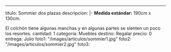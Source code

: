 ---
titulo: Sommier dos plazas
descripcion: |-
  **Medida estándar:** 190cm x 130cm.

  El colchón tiene algunas manchas y en algunas partes se sienten un poco los resortes.
cantidad: 1
categoria: Muebles
destino: Regalar
precio: 0
entrega: Julio
foto1: "/images/articulos/sommier1.jpg"
foto2: "/images/articulos/sommier2.jpg"
foto3: 
